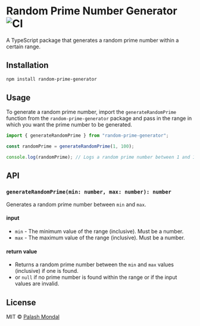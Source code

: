 # Random Prime Number Generator ![CI](https://github.com/palashmon/random-prime-generator/actions/workflows/main.yaml/badge.svg)

A TypeScript package that generates a random prime number within a certain range.

## Installation

```bash
npm install random-prime-generator
```

## Usage

To generate a random prime number, import the `generateRandomPrime` function from the `random-prime-generator` package and pass in the range in which you want the prime number to be generated.

```typescript
import { generateRandomPrime } from "random-prime-generator";

const randomPrime = generateRandomPrime(1, 100);

console.log(randomPrime); // Logs a random prime number between 1 and 100 (inclusive)
```

## API

### `generateRandomPrime(min: number, max: number): number`

Generates a random prime number between `min` and `max`.

#### input

- `min` - The minimum value of the range (inclusive). Must be a number.
- `max` - The maximum value of the range (inclusive). Must be a number.

#### return value

- Returns a random prime number between the `min` and `max` values (inclusive) if one is found.
- or `null` if no prime number is found within the range or if the input values are invalid.

## License

MIT © [Palash Mondal](https://github.com/palashmon)
